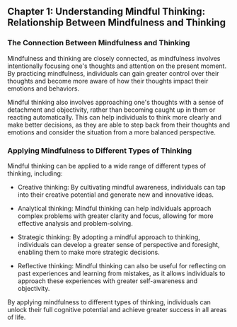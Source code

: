 Chapter 1: Understanding Mindful Thinking: Relationship Between Mindfulness and Thinking
----------------------------------------------------------------------------------------

### The Connection Between Mindfulness and Thinking

Mindfulness and thinking are closely connected, as mindfulness involves intentionally focusing one's thoughts and attention on the present moment. By practicing mindfulness, individuals can gain greater control over their thoughts and become more aware of how their thoughts impact their emotions and behaviors.

Mindful thinking also involves approaching one's thoughts with a sense of detachment and objectivity, rather than becoming caught up in them or reacting automatically. This can help individuals to think more clearly and make better decisions, as they are able to step back from their thoughts and emotions and consider the situation from a more balanced perspective.

### Applying Mindfulness to Different Types of Thinking

Mindful thinking can be applied to a wide range of different types of thinking, including:

* Creative thinking: By cultivating mindful awareness, individuals can tap into their creative potential and generate new and innovative ideas.

* Analytical thinking: Mindful thinking can help individuals approach complex problems with greater clarity and focus, allowing for more effective analysis and problem-solving.

* Strategic thinking: By adopting a mindful approach to thinking, individuals can develop a greater sense of perspective and foresight, enabling them to make more strategic decisions.

* Reflective thinking: Mindful thinking can also be useful for reflecting on past experiences and learning from mistakes, as it allows individuals to approach these experiences with greater self-awareness and objectivity.

By applying mindfulness to different types of thinking, individuals can unlock their full cognitive potential and achieve greater success in all areas of life.
